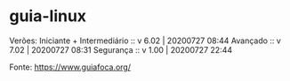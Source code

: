 # guia-linux

Verões:
Iniciante + Intermediário :: v 6.02 | 20200727 08:44
Avançado :: v 7.02 | 20200727 08:31
Segurança :: v 1.00 | 20200727 22:44

Fonte: https://www.guiafoca.org/
